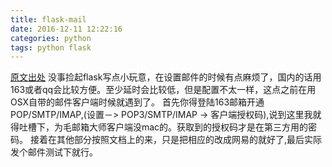 ```yaml
---
title: flask-mail
date: 2016-12-11 12:22:16
categories: python
tags: python flask
---
```

[原文出处](http://blog.csdn.net/stan_pcf/article/details/51098126)
没事捡起flask写点小玩意，在设置邮件的时候有点麻烦了，国内的话用163或者qq会比较方便。至少延时会比较低，但是配置不太一样，这点之前在用OSX自带的邮件客户端时候就遇到了。
首先你得登陆163邮箱开通POP/SMTP/IMAP,(设置－> POP3/SMTP/IMAP -> 客户端授权码),说到这里我就
得吐槽下，为毛邮箱大师客户端没mac的。获取到的授权码才是在第三方用的密码。
接着在其他部分按照文档上的来，只是把相应的改成网易的就好了,最后实际发个邮件测试下就行。

